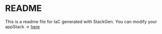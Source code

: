 # README
This is a readme file for IaC generated with StackGen.
You can modify your appStack -> [here](http://main.dev.stackgen.com/appstacks/186a10fd-caac-472f-bf91-a30abc588ee9)

